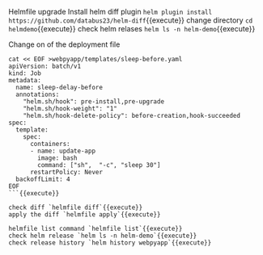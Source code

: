 Helmfile upgrade
Install helm diff plugin `helm plugin install https://github.com/databus23/helm-diff`{{execute}}
change directory `cd helmdemo`{{execute}}
check helm relases `helm ls -n helm-demo`{{execute}}

Change on  of the deployment file
```
cat << EOF >webpyapp/templates/sleep-before.yaml
apiVersion: batch/v1
kind: Job
metadata:
  name: sleep-delay-before
  annotations:
    "helm.sh/hook": pre-install,pre-upgrade
    "helm.sh/hook-weight": "1"
    "helm.sh/hook-delete-policy": before-creation,hook-succeeded
spec:
  template:
    spec:
      containers:
      - name: update-app
        image: bash
        command: ["sh",  "-c", "sleep 30"]
      restartPolicy: Never
  backoffLimit: 4
EOF
```{{execute}}

check diff `helmfile diff`{{execute}}
apply the diff `helmfile apply`{{execute}}

helmfile list command `helmfile list`{{execute}}
check helm release `helm ls -n helm-demo`{{execute}}
check release history `helm history webpyapp`{{execute}}
  